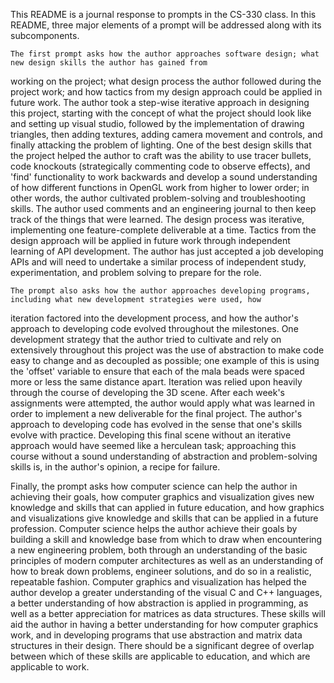 This README is a journal response to prompts in the CS-330 class. In this README, three major elements of a prompt will
be addressed along with its subcomponents. 

	The first prompt asks how the author approaches software design; what new design skills the author has gained from
working on the project; what design process the author followed during the project work; and how tactics from
my design approach could be applied in future work. The author took a step-wise iterative approach in designing
this project, starting with the concept of what the project should look like and setting up visual studio, followed by
the implementation of drawing triangles, then adding textures, adding camera movement and controls, and finally
attacking the problem of lighting. One of the best design skills that the project helped the author to craft
was the ability to use tracer bullets, code knockouts (strategically commenting code to observe effects), and 
'find' functionality to work backwards and develop a sound understanding of how different functions in OpenGL work
from higher to lower order; in other words, the author cultivated problem-solving and troubleshooting skills. The author
used comments and an engineering journal to then keep track of the things that were learned. The design process was
iterative, implementing one feature-complete deliverable at a time. Tactics from the design approach will be applied in
future work through independent learning of API development. The author has just accepted a job developing APIs and
will need to undertake a similar process of independent study, experimentation, and problem solving to prepare for the role.

	The prompt also asks how the author approaches developing programs, including what new development strategies were used, how
iteration factored into the development process, and how the author's approach to developing code evolved throughout the milestones.
One development strategy that the author tried to cultivate and rely on extensively throughout this project was the use of
abstraction to make code easy to change and as decoupled as possible; one example of this is using the 'offset' variable
to ensure that each of the mala beads were spaced more or less the same distance apart. Iteration was relied upon heavily 
through the course of developing the 3D scene. After each week's assignments were attempted, the author would apply what was learned
in order to implement a new deliverable for the final project. The author's approach to developing code has evolved in the sense that
one's skills evolve with practice. Developing this final scene without an iterative approach would have seemed like a herculean task;
approaching this course without a sound understanding of abstraction and problem-solving skills is, in the author's opinion, a
recipe for failure. 

Finally, the prompt asks how computer science can help the author in achieving their goals, how computer graphics and visualization 
gives new knowledge and skills that can applied in future education, and how graphics and visualizations give knowledge and skills
that can be applied in a future profession. Computer science helps the author achieve their goals by building a skill and knowledge
base from which to draw when encountering a new engineering problem, both through an understanding of the basic principles of modern
computer architectures as well as an understanding of how to break down problems, engineer solutions, and do so in a realistic,
repeatable fashion. Computer graphics and visualization has helped the author develop a greater understanding of the visual C and C++
languages, a better understanding of how abstraction is applied in programming, as well as a better appreciation for matrices
as data structures. These skills will aid the author in having a better understanding for how computer graphics work, and in developing
programs that use abstraction and matrix data structures in their design. There should be a significant degree of overlap between which
of these skills are applicable to education, and which are applicable to work.